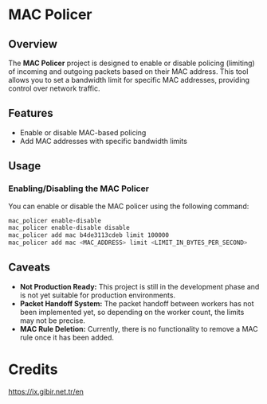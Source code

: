 # MAC Policer

## Overview

The **MAC Policer** project is designed to enable or disable policing (limiting) of incoming and outgoing packets based on their MAC address. This tool allows you to set a bandwidth limit for specific MAC addresses, providing control over network traffic.

## Features

- Enable or disable MAC-based policing
- Add MAC addresses with specific bandwidth limits

## Usage

### Enabling/Disabling the MAC Policer

You can enable or disable the MAC policer using the following command:

```bash
mac_policer enable-disable
mac_policer enable-disable disable
mac_policer add mac b4de3113cdeb limit 100000
mac_policer add mac <MAC_ADDRESS> limit <LIMIT_IN_BYTES_PER_SECOND>
```


## Caveats
-   **Not Production Ready:** This project is still in the development phase and is not yet suitable for production environments.
-   **Packet Handoff System:** The packet handoff between workers has not been implemented yet, so depending on the worker count, the limits may not be precise.
-   **MAC Rule Deletion:** Currently, there is no functionality to remove a MAC rule once it has been added.

# Credits

https://ix.gibir.net.tr/en
